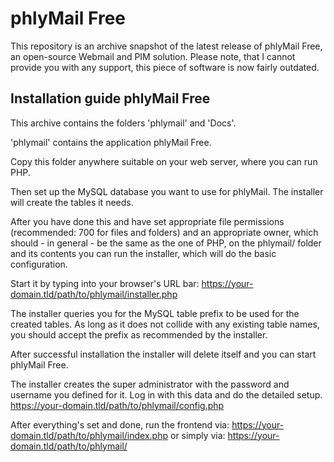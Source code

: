 # phlyMail Free

This repository is an archive snapshot of the latest release of phlyMail Free,
an open-source Webmail and PIM solution.
Please note, that I cannot provide you with any support, this piece of software is now fairly outdated.

## Installation guide phlyMail Free

This archive contains the folders 'phlymail' and 'Docs'.

'phlymail' contains the application phlyMail Free.

Copy this folder anywhere suitable on your web server, where you can run PHP.

Then set up the MySQL database you want to use for phlyMail. The installer
will create the tables it needs.

After you have done this and have set appropriate file permissions
(recommended: 700 for files and folders) and an appropriate owner, which
should - in general - be the same as the one of PHP, on the phlymail/ folder and
its contents you can run the installer, which will do the basic configuration.

Start it by typing into your browser's URL bar:
https://your-domain.tld/path/to/phlymail/installer.php

The installer queries you for the MySQL table prefix to be used for the
created tables. As long as it does not collide with any existing table names,
you should accept the prefix as recommended by the installer.

After successful installation the installer will delete itself and
you can start phlyMail Free.

The installer creates the super administrator with the password and username
you defined for it. Log in with this data and do the detailed setup.
https://your-domain.tld/path/to/phlymail/config.php

After everything's set and done, run the frontend via:
https://your-domain.tld/path/to/phlymail/index.php or simply via:
https://your-domain.tld/path/to/phlymail/
